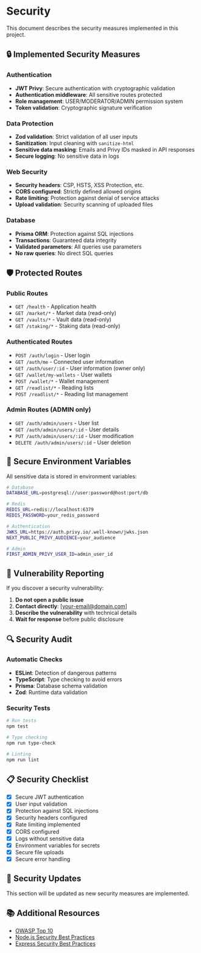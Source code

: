 # Security

This document describes the security measures implemented in this project.

## 🔒 Implemented Security Measures

### Authentication
- **JWT Privy**: Secure authentication with cryptographic validation
- **Authentication middleware**: All sensitive routes protected
- **Role management**: USER/MODERATOR/ADMIN permission system
- **Token validation**: Cryptographic signature verification

### Data Protection
- **Zod validation**: Strict validation of all user inputs
- **Sanitization**: Input cleaning with `sanitize-html`
- **Sensitive data masking**: Emails and Privy IDs masked in API responses
- **Secure logging**: No sensitive data in logs

### Web Security
- **Security headers**: CSP, HSTS, XSS Protection, etc.
- **CORS configured**: Strictly defined allowed origins
- **Rate limiting**: Protection against denial of service attacks
- **Upload validation**: Security scanning of uploaded files

### Database
- **Prisma ORM**: Protection against SQL injections
- **Transactions**: Guaranteed data integrity
- **Validated parameters**: All queries use parameters
- **No raw queries**: No direct SQL queries

## 🛡️ Protected Routes

### Public Routes
- `GET /health` - Application health
- `GET /market/*` - Market data (read-only)
- `GET /vaults/*` - Vault data (read-only)
- `GET /staking/*` - Staking data (read-only)

### Authenticated Routes
- `POST /auth/login` - User login
- `GET /auth/me` - Connected user information
- `GET /auth/user/:id` - User information (owner only)
- `GET /wallet/my-wallets` - User wallets
- `POST /wallet/*` - Wallet management
- `GET /readlist/*` - Reading lists
- `POST /readlist/*` - Reading list management

### Admin Routes (ADMIN only)
- `GET /auth/admin/users` - User list
- `GET /auth/admin/users/:id` - User details
- `PUT /auth/admin/users/:id` - User modification
- `DELETE /auth/admin/users/:id` - User deletion

## 🔐 Secure Environment Variables

All sensitive data is stored in environment variables:

```bash
# Database
DATABASE_URL=postgresql://user:password@host:port/db

# Redis
REDIS_URL=redis://localhost:6379
REDIS_PASSWORD=your_redis_password

# Authentication
JWKS_URL=https://auth.privy.io/.well-known/jwks.json
NEXT_PUBLIC_PRIVY_AUDIENCE=your_audience

# Admin
FIRST_ADMIN_PRIVY_USER_ID=admin_user_id
```

## 🚨 Vulnerability Reporting

If you discover a security vulnerability:

1. **Do not open a public issue**
2. **Contact directly**: [your-email@domain.com]
3. **Describe the vulnerability** with technical details
4. **Wait for response** before public disclosure

## 🔍 Security Audit

### Automatic Checks
- **ESLint**: Detection of dangerous patterns
- **TypeScript**: Type checking to avoid errors
- **Prisma**: Database schema validation
- **Zod**: Runtime data validation

### Security Tests
```bash
# Run tests
npm test

# Type checking
npm run type-check

# Linting
npm run lint
```

## 📋 Security Checklist

- [x] Secure JWT authentication
- [x] User input validation
- [x] Protection against SQL injections
- [x] Security headers configured
- [x] Rate limiting implemented
- [x] CORS configured
- [x] Logs without sensitive data
- [x] Environment variables for secrets
- [x] Secure file uploads
- [x] Secure error handling

## 🔄 Security Updates

This section will be updated as new security measures are implemented.

## 📚 Additional Resources

- [OWASP Top 10](https://owasp.org/www-project-top-ten/)
- [Node.js Security Best Practices](https://nodejs.org/en/docs/guides/security/)
- [Express Security Best Practices](https://expressjs.com/en/advanced/best-practices-security.html) 